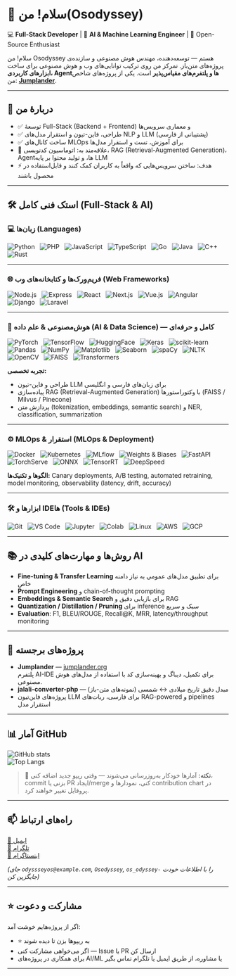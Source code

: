 # 👋 سلام! من(Osodyssey)

💻 **Full-Stack Developer** | 🤖 **AI & Machine Learning Engineer** | 🚀 Open-Source Enthusiast

سلام! من Osodyssey هستم — توسعه‌دهنده، مهندس هوش مصنوعی و سازنده‌ی پروژه‌های متن‌باز. تمرکز من روی ترکیب توانایی‌های وب و هوش مصنوعی برای ساخت **ابزارهای کاربردی، Agentها و پلتفرم‌های مقیاس‌پذیر** است. یکی از پروژه‌های شاخص من: **[Jumplander](https://jumplander.org)**.

---

## 🔭 دربارهٔ من
- ✅ توسعهٔ Full-Stack (Backend + Frontend) و معماری سرویس‌ها  
- ✅ طراحی، فاین-تیون و استقرار مدل‌های NLP و LLM (پشتیبانی از فارسی)  
- ✅ ساخت کانال‌های MLOps برای آموزش، تست و استقرار مدل‌ها  
- 🎯 علاقه‌مند به: اتوماسیون کدنویسی، RAG (Retrieval-Augmented Generation)، Agentها، و تولید محتوا بر پایه LLM  
- ⚡ هدف: ساختن سرویس‌هایی که واقعاً به کاربران کمک کنند و قابل‌استفاده در محصول باشند

---

## 🛠️ استک فنی کامل (Full-Stack & AI)

### 💻 زبان‌ها (Languages)
![Python](https://img.shields.io/badge/Python-3776AB?logo=python&logoColor=fff) &nbsp;
![PHP](https://img.shields.io/badge/PHP-777BB4?logo=php&logoColor=fff) &nbsp;
![JavaScript](https://img.shields.io/badge/JavaScript-F7DF1E?logo=javascript&logoColor=000) &nbsp;
![TypeScript](https://img.shields.io/badge/TypeScript-3178C6?logo=typescript&logoColor=fff) &nbsp;
![Go](https://img.shields.io/badge/Go-00ADD8?logo=go&logoColor=fff) &nbsp;
![Java](https://img.shields.io/badge/Java-007396?logo=java&logoColor=fff) &nbsp;
![C++](https://img.shields.io/badge/C%2B%2B-00599C?logo=c%2B%2B&logoColor=fff) &nbsp;
![Rust](https://img.shields.io/badge/Rust-000000?logo=rust&logoColor=fff)

---

### 🌐 فریم‌ورک‌ها و کتابخانه‌های وب (Web Frameworks)
![Node.js](https://img.shields.io/badge/Node.js-339933?logo=node.js&logoColor=fff) &nbsp;
![Express](https://img.shields.io/badge/Express-000000?logo=express&logoColor=fff) &nbsp;
![React](https://img.shields.io/badge/React-61DAFB?logo=react&logoColor=000) &nbsp;
![Next.js](https://img.shields.io/badge/Next.js-000000?logo=next.js&logoColor=fff) &nbsp;
![Vue.js](https://img.shields.io/badge/Vue.js-4FC08D?logo=vue.js&logoColor=fff) &nbsp;
![Angular](https://img.shields.io/badge/Angular-DD0031?logo=angular&logoColor=fff) &nbsp;
![Django](https://img.shields.io/badge/Django-092E20?logo=django&logoColor=fff) &nbsp;
![Laravel](https://img.shields.io/badge/Laravel-FF2D20?logo=laravel&logoColor=fff)

---

### 🤖 هوش‌مصنوعی & علم داده (AI & Data Science) — کامل و حرفه‌ای
![PyTorch](https://img.shields.io/badge/PyTorch-EE4C2C?logo=pytorch&logoColor=fff) &nbsp;
![TensorFlow](https://img.shields.io/badge/TensorFlow-FF6F00?logo=tensorflow&logoColor=fff) &nbsp;
![HuggingFace](https://img.shields.io/badge/HuggingFace-FFA500?logo=huggingface&logoColor=fff) &nbsp;
![Keras](https://img.shields.io/badge/Keras-D00000?logo=keras&logoColor=fff) &nbsp;
![scikit-learn](https://img.shields.io/badge/scikit--learn-F7931E?logo=scikit-learn&logoColor=fff) &nbsp;
![Pandas](https://img.shields.io/badge/Pandas-150458?logo=pandas&logoColor=fff) &nbsp;
![NumPy](https://img.shields.io/badge/NumPy-013243?logo=numpy&logoColor=fff) &nbsp;
![Matplotlib](https://img.shields.io/badge/Matplotlib-11557C?logo=matplotlib&logoColor=fff) &nbsp;
![Seaborn](https://img.shields.io/badge/Seaborn-4C72B0?logo=seaborn&logoColor=fff) &nbsp;
![spaCy](https://img.shields.io/badge/spaCy-09A3D5?logo=spacy&logoColor=fff) &nbsp;
![NLTK](https://img.shields.io/badge/NLTK-990000?logo=nltk&logoColor=fff) &nbsp;
![OpenCV](https://img.shields.io/badge/OpenCV-5C3EE8?logo=opencv&logoColor=fff) &nbsp;
![FAISS](https://img.shields.io/badge/FAISS-2F74B5?logo=faiss&logoColor=fff) &nbsp;
![Transformers](https://img.shields.io/badge/Transformers-FF8C00?logo=transformers&logoColor=fff)

**تجربه تخصصی:**  
- طراحی و فاین-تیون LLM برای زبان‌های فارسی و انگلیسی  
- پیاده‌سازی RAG (Retrieval-Augmented Generation) با وکتوراستورها (FAISS / Milvus / Pinecone)  
- پردازش متن (tokenization, embeddings, semantic search) و NER, classification, summarization

---

### ⚙️ MLOps & استقرار (MLOps & Deployment)
![Docker](https://img.shields.io/badge/Docker-2496ED?logo=docker&logoColor=fff) &nbsp;
![Kubernetes](https://img.shields.io/badge/Kubernetes-326CE5?logo=kubernetes&logoColor=fff) &nbsp;
![MLflow](https://img.shields.io/badge/MLflow-000000?logo=mlflow&logoColor=fff) &nbsp;
![Weights & Biases](https://img.shields.io/badge/W%26B-4110A8?logo=wandb&logoColor=fff) &nbsp;
![FastAPI](https://img.shields.io/badge/FastAPI-009688?logo=fastapi&logoColor=fff) &nbsp;
![TorchServe](https://img.shields.io/badge/TorchServe-EE4C2C?logo=torcheserve&logoColor=fff) &nbsp;
![ONNX](https://img.shields.io/badge/ONNX-000000?logo=onnx&logoColor=fff) &nbsp;
![TensorRT](https://img.shields.io/badge/TensorRT-FF6600?logo=tensorrt&logoColor=fff) &nbsp;
![DeepSpeed](https://img.shields.io/badge/DeepSpeed-0B6FFF?logo=deepspeed&logoColor=fff)

**الگوها و تکنیک‌ها:** Canary deployments, A/B testing, automated retraining, model monitoring, observability (latency, drift, accuracy)

---

### 🛠️ ابزارها و IDEها (Tools & IDEs)
![Git](https://img.shields.io/badge/Git-F05032?logo=git&logoColor=fff) &nbsp;
![VS Code](https://img.shields.io/badge/VS%20Code-007ACC?logo=visualstudiocode&logoColor=fff) &nbsp;
![Jupyter](https://img.shields.io/badge/Jupyter-F37626?logo=jupyter&logoColor=fff) &nbsp;
![Colab](https://img.shields.io/badge/Google%20Colab-4285F4?logo=googlecolab&logoColor=fff) &nbsp;
![Linux](https://img.shields.io/badge/Linux-FCC624?logo=linux&logoColor=000) &nbsp;
![AWS](https://img.shields.io/badge/AWS-232F3E?logo=amazonaws&logoColor=fff) &nbsp;
![GCP](https://img.shields.io/badge/GCP-4285F4?logo=googlecloud&logoColor=fff)

---

## 📚 روش‌ها و مهارت‌های کلیدی در AI
- **Fine-tuning & Transfer Learning** برای تطبیق مدل‌های عمومی به نیاز دامنه خاص  
- **Prompt Engineering** و chain-of-thought prompting  
- **Embeddings & Semantic Search** برای بازیابی دقیق و RAG  
- **Quantization / Distillation / Pruning** برای inference سبک و سریع  
- **Evaluation**: F1, BLEU/ROUGE, Recall@K, MRR, latency/throughput monitoring

---

## 🚀 پروژه‌های برجسته
- **Jumplander** — [jumplander.org](https://jumplander.org)  
  پلتفرم AI-IDE برای تکمیل، دیباگ و بهینه‌سازی کد با استفاده از مدل‌های هوش مصنوعی.  
- **jalali-converter-php** — مبدل دقیق تاریخ میلادی ↔ شمسی (نمونه‌های متن-باز)  
- پروژه‌های فاین‌تیون LLM برای فارسی، ربات‌های RAG-powered و pipelines استقرار مدل

---

## 📊 آمار GitHub
![GitHub stats](https://github-readme-stats.vercel.app/api?username=Osodyssey&show_icons=true&theme=radical)  
![Top Langs](https://github-readme-stats.vercel.app/api/top-langs/?username=Osodyssey&layout=compact&theme=radical)

> 🔔 **نکته:** آمارها خودکار به‌روزرسانی می‌شوند — وقتی ریپو جدید اضافه کنی، commit بزنی یا PR ایجاد/merge کنی، نمودارها و contribution chart در پروفایل تغییر خواهند کرد.

---

## 📫 راه‌های ارتباط
[📧 ایمیل](mailto:odyssseyos@example.com) &nbsp;  
[📱 تلگرام](https://t.me/Osodyssey) &nbsp;  
[📸 اینستاگرام](https://instagram.com/os_odyssey)

*(جای `odyssseyos@example.com`, `Osodyssey`, `os_odyssey-` را با اطلاعات خودت جایگزین کن)*

---

## ⭐ مشارکت و دعوت
اگر از پروژه‌هایم خوشت آمد:  
- ⭐ به ریپوها بزن تا دیده شوند  
- اگر می‌خواهی مشارکت کنی — Issue یا PR ارسال کن  
- برای همکاری در پروژه‌های AI/ML یا مشاوره، از طریق ایمیل یا تلگرام تماس بگیر

---
